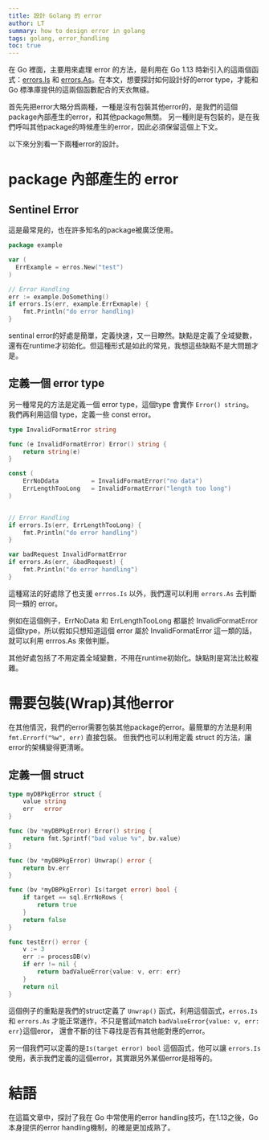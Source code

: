 ```yaml
---
title: 設計 Golang 的 error
author: LT
summary: how to design error in golang
tags: golang, error_handling
toc: true
---
```


在 Go 裡面，主要用來處理 error 的方法，是利用在 Go 1.13 時新引入的這兩個函式：[errors.Is](https://pkg.go.dev/errors#Is) 和 [errors.As](https://pkg.go.dev/errors#As)。在本文，想要探討如何設計好的error type，才能和 Go 標準庫提供的這兩個函數配合的天衣無縫。

首先先把error大略分爲兩種，一種是沒有包裝其他error的，是我們的這個package內部產生的error，和其他package無關。
另一種則是有包裝的，是在我們呼叫其他package的時候產生的error，因此必須保留這個上下文。

以下來分別看一下兩種error的設計。

#  package 內部產生的 error

## Sentinel Error

這是最常見的，也在許多知名的package被廣泛使用。

```go
package example

var (
  ErrExample = erros.New("test")
)

// Error Handling
err := example.DoSomething()
if errors.Is(err, example.ErrExmaple) {
    fmt.Println("do error handling)
}
```

sentinal error的好處是簡單，定義快速，又一目瞭然。缺點是定義了全域變數，還有在runtime才初始化。但這種形式是如此的常見，我想這些缺點不是大問題才是。

## 定義一個 error type

另一種常見的方法是定義一個 error type，這個type 會實作 `Error() string`。
我們再利用這個 type，定義一些 const error。


```go
type InvalidFormatError string

func (e InvalidFormatError) Error() string {
	return string(e)
}

const (
	ErrNoDdata         = InvalidFormatError("no data")
	ErrLengthTooLong   = InvalidFormatError("length too long")
)


// Error Handling
if errors.Is(err, ErrLengthTooLong) {
    fmt.Println("do error handling") 
}

var badRequest InvalidFormatError
if errors.As(err, &badRequest) {
    fmt.Println("do error handling")
}
```

這種寫法的好處除了也支援 `errros.Is` 以外，我們還可以利用 `errors.As` 去判斷同一類的 error。

例如在這個例子，ErrNoData 和 ErrLengthTooLong 都屬於 InvalidFormatError 這個type，所以假如只想知道這個 error 屬於
InvalidFormatError 這一類的話，就可以利用 errros.As 來做判斷。

其他好處包括了不用定義全域變數，不用在runtime初始化。缺點則是寫法比較複雜。

# 需要包裝(Wrap)其他error 

在其他情況，我們的error需要包裝其他package的error。最簡單的方法是利用 `fmt.Errorf("%w", err)` 直接包裝。
但我們也可以利用定義 struct 的方法，讓error的架構變得更清晰。

## 定義一個 struct

```go
type myDBPkgError struct {
	value string
	err   error
}

func (bv *myDBPkgError) Error() string {
	return fmt.Sprintf("bad value %v", bv.value)
}

func (bv *myDBPkgError) Unwrap() error {
	return bv.err
}

func (bv *myDBPkgError) Is(target error) bool {
    if target == sql.ErrNoRows {
        return true
    }
    return false
}

func testErr() error {
    v := 3
    err := processDB(v)
    if err != nil {
        return badValueError{value: v, err: err}
    }
    return nil
}
```

這個例子的重點是我們的struct定義了 `Unwrap()` 函式，利用這個函式，`erros.Is` 和 `errors.As` 才能正常運作，不只是嘗試match `badValueError{value: v, err: err}`這個eror，
還會不斷的往下尋找是否有其他能對應的error。

另一個我們可以定義的是`Is(target error) bool` 這個函式，他可以讓 `errors.Is` 使用，表示我們定義的這個error，其實跟另外某個error是相等的。


# 結語

在這篇文章中，探討了我在 Go 中常使用的error handling技巧，在1.13之後，Go本身提供的error handling機制，的確是更加成熟了。





